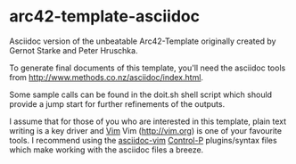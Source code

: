 arc42-template-asciidoc
=======================

Asciidoc version of the unbeatable Arc42-Template originally created by Gernot Starke and Peter Hruschka.

To generate final documents of this template, you'll need the asciidoc tools from
http://www.methods.co.nz/asciidoc/index.html.

Some sample calls can be found in the doit.sh shell script which should provide a jump start for further refinements of the outputs.

I assume that for those of you who are interested in this template, plain text writing is a key driver and [Vim](http://vim.org/) Vim (http://vim.org)
is one of your favourite tools. I recommend using the [asciidoc-vim](https://github.com/dagwieers/asciidoc-vim)
[Control-P](https://github.com/kien/ctrlp.vim) plugins/syntax files which make working with the asciidoc files a breeze.


